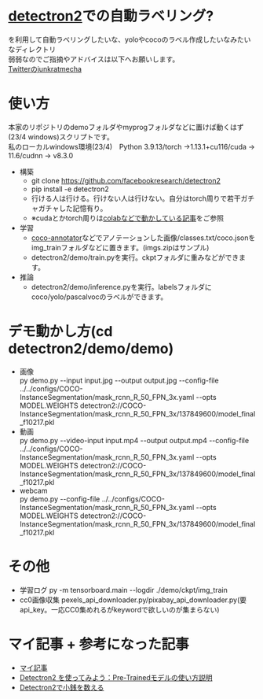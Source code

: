 # [detectron2](ttps://github.com/facebookresearch/detectron2)での自動ラベリング?
を利用して自動ラベリングしたいな、yoloやcocoのラベル作成したいなみたいなディレクトリ  
弱弱なのでご指摘やアドバイスは以下へお願いします。  
[Twitterのjunkratmecha](https://twitter.com/junkratmecha)

# 使い方
本家のリポジトリのdemoフォルダやmyprogフォルダなどに置けば動くはず(23/4 windows)スクリプトです。  
私のローカルwindows環境(23/4)　Python 3.9.13/torch →1.13.1+cu116/cuda → 11.6/cudnn → v8.3.0

- 構築
    * git clone https://github.com/facebookresearch/detectron2
    * pip install -e detectron2
    * 行ける人は行ける。行けない人は行けない。自分はtorch周りで若干ガチャガチャした記憶有り。
    * ※cudaとかtorch周りは[colabなどで動かしている記事](https://www.ushiji.online/detectron2)をご参照
- 学習
    * [coco-annotator](https://github.com/jsbroks/coco-annotator)などでアノテーションした画像/classes.txt/coco.jsonをimg_trainフォルダなどに置きます。(imgs.zipはサンプル)
    * detectron2/demo/train.pyを実行。ckptフォルダに重みなどができます。
- 推論
    * detectron2/demo/inference.pyを実行。labelsフォルダにcoco/yolo/pascalvocのラベルができます。

# デモ動かし方(cd detectron2/demo/demo)
- 画像  
    py demo.py --input input.jpg --output output.jpg --config-file ../../configs/COCO-InstanceSegmentation/mask_rcnn_R_50_FPN_3x.yaml --opts MODEL.WEIGHTS  detectron2://COCO-InstanceSegmentation/mask_rcnn_R_50_FPN_3x/137849600/model_final_f10217.pkl
- 動画  
    py demo.py --video-input input.mp4 --output output.mp4 --config-file ../../configs/COCO-InstanceSegmentation/mask_rcnn_R_50_FPN_3x.yaml --opts MODEL.WEIGHTS detectron2://COCO-InstanceSegmentation/mask_rcnn_R_50_FPN_3x/137849600/model_final_f10217.pkl
- webcam  
    py demo.py --config-file ../../configs/COCO-InstanceSegmentation/mask_rcnn_R_50_FPN_3x.yaml --opts MODEL.WEIGHTS detectron2://COCO-InstanceSegmentation/mask_rcnn_R_50_FPN_3x/137849600/model_final_f10217.pkl

# その他
 * 学習ログ py -m tensorboard.main --logdir ./demo/ckpt/img_train
 * cc0画像収集 pexels_api_downloader.py/pixabay_api_downloader.py(要api_key。一応CC0集めれるがkeywordで欲しいのが集まらない)

# マイ記事 + 参考になった記事
- [マイ記事](https://zenn.dev/junkratmecha/articles/516e884a3116b6)
- [Detectron2 を使ってみよう：Pre-Trainedモデルの使い方説明](https://www.ushiji.online/detectron2#keypoint-detection)  
- [Detectron2で小銭を数える](https://qiita.com/bear_montblanc/items/5bb1ad3506718120682d)